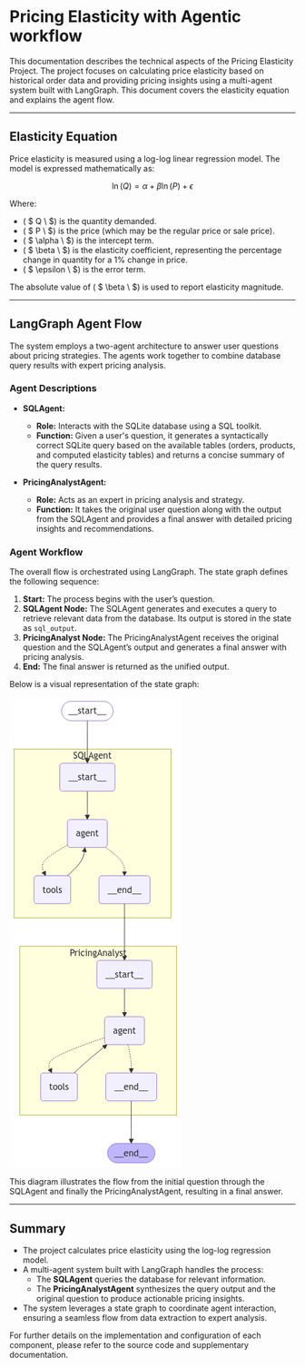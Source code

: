 # Pricing Elasticity with Agentic workflow

This documentation describes the technical aspects of the Pricing Elasticity Project. The project focuses on calculating price elasticity based on historical order data and providing pricing insights using a multi-agent system built with LangGraph. This document covers the elasticity equation and explains the agent flow.

---

## Elasticity Equation

Price elasticity is measured using a log-log linear regression model. The model is expressed mathematically as:

$$
\ln(Q) = \alpha + \beta \ln(P) + \epsilon
$$

Where:  
- \( $ Q \ $) is the quantity demanded.  
- \( $ P \ $) is the price (which may be the regular price or sale price).  
- \( $ \alpha \ $) is the intercept term.  
- \( $ \beta \ $) is the elasticity coefficient, representing the percentage change in quantity for a 1% change in price.  
- \( $ \epsilon \ $) is the error term.

The absolute value of \( $ \beta \ $) is used to report elasticity magnitude.

---

## LangGraph Agent Flow

The system employs a two-agent architecture to answer user questions about pricing strategies. The agents work together to combine database query results with expert pricing analysis.

### Agent Descriptions

- **SQLAgent:**  
  - **Role:** Interacts with the SQLite database using a SQL toolkit.
  - **Function:** Given a user's question, it generates a syntactically correct SQLite query based on the available tables (orders, products, and computed elasticity tables) and returns a concise summary of the query results.
  
- **PricingAnalystAgent:**  
  - **Role:** Acts as an expert in pricing analysis and strategy.
  - **Function:** It takes the original user question along with the output from the SQLAgent and provides a final answer with detailed pricing insights and recommendations.

### Agent Workflow

The overall flow is orchestrated using LangGraph. The state graph defines the following sequence:
1. **Start:** The process begins with the user’s question.
2. **SQLAgent Node:** The SQLAgent generates and executes a query to retrieve relevant data from the database. Its output is stored in the state as `sql_output`.
3. **PricingAnalyst Node:** The PricingAnalystAgent receives the original question and the SQLAgent’s output and generates a final answer with pricing analysis.
4. **End:** The final answer is returned as the unified output.

Below is a visual representation of the state graph:

![Elasticity Graph](elasticity_graph.png)

This diagram illustrates the flow from the initial question through the SQLAgent and finally the PricingAnalystAgent, resulting in a final answer.

---

## Summary

- The project calculates price elasticity using the log-log regression model.
- A multi-agent system built with LangGraph handles the process:
  - The **SQLAgent** queries the database for relevant information.
  - The **PricingAnalystAgent** synthesizes the query output and the original question to produce actionable pricing insights.
- The system leverages a state graph to coordinate agent interaction, ensuring a seamless flow from data extraction to expert analysis.

For further details on the implementation and configuration of each component, please refer to the source code and supplementary documentation.
